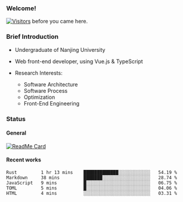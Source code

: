 ### Welcome!

[![Visitors](https://visitor-badge.laobi.icu/badge?page_id=HermitSun.HermitSun)]() before you came here.

### Brief Introduction

- Undergraduate of Nanjing University

- Web front-end developer, using Vue.js & TypeScript

- Research Interests: 
  - Software Architecture
  - Software Process
  - Optimization
  - Front-End Engineering

### Status

#### General

[![ReadMe Card](https://github-readme-stats.hermitsun.vercel.app/api?username=HermitSun&count_private=true&show_icons=true)]()

#### Recent works

<!--START_SECTION:waka-->
```text
Rust         1 hr 13 mins    █████████████░░░░░░░░░░░░   54.19 % 
Markdown     38 mins         ███████░░░░░░░░░░░░░░░░░░   28.74 % 
JavaScript   9 mins          █░░░░░░░░░░░░░░░░░░░░░░░░   06.75 % 
TOML         5 mins          █░░░░░░░░░░░░░░░░░░░░░░░░   04.06 % 
HTML         4 mins          ░░░░░░░░░░░░░░░░░░░░░░░░░   03.31 %
```
<!--END_SECTION:waka-->
